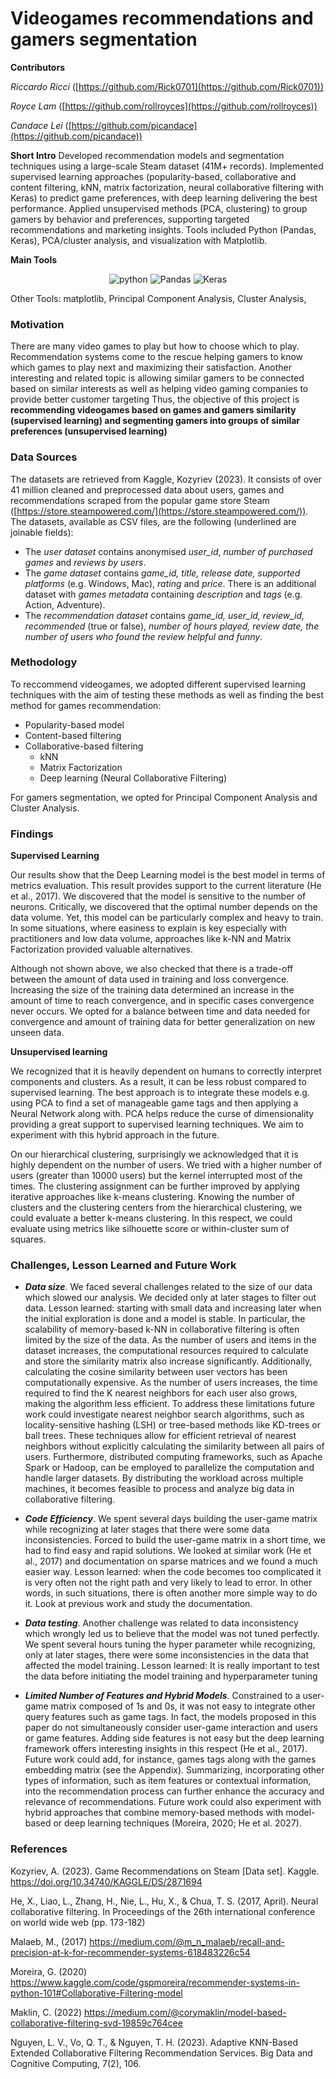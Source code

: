 # Videogames recommendations and gamers segmentation

**Contributors**

*Riccardo Ricci* ([https://github.com/Rick0701](https://github.com/Rick0701))

*Royce Lam* ([https://github.com/rollroyces](https://github.com/rollroyces))

*Candace Lei* ([https://github.com/picandace](https://github.com/picandace))

**Short Intro**
Developed recommendation models and segmentation techniques using a large-scale Steam dataset (41M+ records). Implemented supervised learning approaches (popularity-based, collaborative and content filtering, kNN, matrix factorization, neural collaborative filtering with Keras) to predict game preferences, with deep learning delivering the best performance. Applied unsupervised methods (PCA, clustering) to group gamers by behavior and preferences, supporting targeted recommendations and marketing insights. Tools included Python (Pandas, Keras), PCA/cluster analysis, and visualization with Matplotlib.

**Main Tools**

<div align="center">
<img src="https://img.shields.io/badge/python-3776AB?style=for-the-badge&logo=python&logoColor=white" alt="python" />
<img src='https://img.shields.io/badge/Pandas-150458?style=for-the-badge&logo=pandas&logoColor=white' alt='Pandas' />
<img src='https://img.shields.io/badge/Keras-FF0000?style=for-the-badge&logo=keras&logoColor=white' alt='Keras' />
</div>

Other Tools: matplotlib, Principal Component Analysis, Cluster Analysis, 

### Motivation

There are many video games to play but how to choose which to play. Recommendation systems come to the rescue helping gamers to know which games to play next and maximizing their satisfaction. Another interesting and related topic is allowing similar gamers to be connected based on similar interests as well as helping video gaming companies to provide better customer targeting
Thus, the objective of this project is **recommending videogames based on games and gamers similarity (supervised learning) and segmenting gamers into groups of similar preferences (unsupervised learning)**

### Data Sources
The datasets are retrieved from Kaggle, Kozyriev (2023). It consists of over 41 million cleaned and preprocessed data about users, games and recommendations scraped from the popular game store Steam ([https://store.steampowered.com/](https://store.steampowered.com/)). The datasets, available as CSV files,  are the following (underlined are joinable fields):
- The *user dataset* contains anonymised *user_id*, *number of purchased games* and *reviews by users*. 
- The *game dataset* contains *game_id, title, release date, supported platforms* (e.g. Windows, Mac), *rating* and *price*. There is an additional dataset with *games metadata* containing *description* and *tags* (e.g. Action, Adventure). 
- The *recommendation dataset* contains *game_id, user_id, review_id, recommended* (true or false), *number of hours played, review date, the number of users who found the review helpful and funny*.   

### Methodology

To reccommend videogames, we adopted different supervised learning techniques with the aim of testing these methods as well as finding the best method for games recommendation:
- Popularity-based model
- Content-based filtering
- Collaborative-based filtering
    - kNN
    - Matrix Factorization
    - Deep learning (Neural Collaborative Filtering)

For gamers segmentation, we opted for Principal Component Analysis and Cluster Analysis.

### Findings

**Supervised Learning**

Our results show that the Deep Learning model is the best model in terms of metrics evaluation. This result provides support to the current literature (He et al., 2017). We discovered that the model is sensitive to the number of neurons. Critically, we discovered that the optimal number depends on the data volume. Yet, this model can be particularly complex and heavy to train. In some situations, where easiness to explain is key especially with practitioners and low data volume, approaches like k-NN and Matrix Factorization provided valuable alternatives.

Although not shown above, we also checked that there is a trade-off between the amount of data used in training and loss convergence. Increasing the size of the training data determined an increase in the amount of time to reach convergence, and in specific cases convergence never occurs. We opted for a balance between time and data needed for convergence and amount of training data for better generalization on new unseen data.

**Unsupervised learning** 

We recognized that it is heavily dependent on humans to correctly interpret components and clusters. As a result, it can be less robust compared to supervised learning. The best approach is to integrate these models e.g. using PCA to find a set of manageable game tags and then applying a Neural Network along with. PCA helps reduce the curse of dimensionality providing a great support to supervised learning techniques. We aim to experiment with this hybrid approach in the future.

On our hierarchical clustering, surprisingly we acknowledged that it is highly dependent on the number of users. We tried with a higher number of users (greater than 10000 users) but the kernel interrupted most of the times. The clustering assignment can be further improved by applying iterative approaches like k-means clustering. Knowing the number of clusters and the clustering centers from the hierarchical clustering, we could evaluate a better k-means clustering. In this respect, we could evaluate using metrics like silhouette score or within-cluster sum of squares. 

### Challenges, Lesson Learned and Future Work

- ***Data size***. We faced several challenges related to the size of our data which slowed our analysis. We decided only at later stages to filter out data. 
Lesson learned: starting with small data and increasing later when the initial exploration is done and a model is stable. In particular, the scalability of memory-based k-NN in collaborative filtering is often limited by the size of the data. 
As the number of users and items in the dataset increases, the computational resources required to calculate and store the similarity matrix also increase significantly. Additionally, calculating the cosine similarity between user vectors has been computationally expensive. As the number of users increases, the time required to find the K nearest neighbors for each user also grows, making the algorithm less efficient. To address these limitations future work could investigate nearest neighbor search algorithms, such as locality-sensitive hashing (LSH) or tree-based methods like KD-trees or ball trees. These techniques allow for efficient retrieval of nearest neighbors without explicitly calculating the similarity between all pairs of users. Furthermore, distributed computing frameworks, such as Apache Spark or Hadoop, can be employed to parallelize the computation and handle larger datasets. By distributing the workload across multiple machines, it becomes feasible to process and analyze big data in collaborative filtering.

- ***Code Efficiency***. We spent several days building the user-game matrix while recognizing at later stages that there were some data inconsistencies. Forced to build the user-game matrix in a short time, we had to find easy and rapid solutions. We looked at similar work (He et al., 2017) and documentation on sparse matrices and we found a much easier way. 
Lesson learned: when the code becomes too complicated it is very often not the right path and very likely to lead to error. In other words, in such situations, there is often another more simple way to do it. Look at previous work and study the documentation.

- ***Data testing***. Another challenge was related to data inconsistency which wrongly led us to believe that the model was not tuned perfectly. We spent several hours tuning the hyper parameter while recognizing, only at later stages, there were some inconsistencies in the data that affected the model training. 
Lesson learned: It is really important to test the data before initiating the model training and hyperparameter tuning

- ***Limited Number of Features and Hybrid Models***. Constrained to a user-game matrix composed of 1s and 0s, it was not easy to integrate other query features such as game tags. In fact, the models proposed in this paper do not simultaneously consider user-game interaction and users or game features. Adding side features is not easy but the deep learning framework offers interesting insights in this respect (He et al., 2017). Future work could add, for instance, games tags along with the games embedding matrix (see the Appendix). Summarizing, incorporating other types of information, such as item features or contextual information, into the recommendation process can further enhance the accuracy and relevance of recommendations.  Future work could also experiment with hybrid approaches that combine memory-based methods with model-based or deep learning techniques (Moreira, 2020; He et al. 2027).



### References

Kozyriev, A. (2023). Game Recommendations on Steam [Data set]. Kaggle. https://doi.org/10.34740/KAGGLE/DS/2871694

He, X., Liao, L., Zhang, H., Nie, L., Hu, X., & Chua, T. S. (2017, April). Neural collaborative filtering. In Proceedings of the 26th international conference on world wide web (pp. 173-182)

Malaeb, M., (2017) https://medium.com/@m_n_malaeb/recall-and-precision-at-k-for-recommender-systems-618483226c54

Moreira, G. (2020) https://www.kaggle.com/code/gspmoreira/recommender-systems-in-python-101#Collaborative-Filtering-model 

Maklin, C. (2022) https://medium.com/@corymaklin/model-based-collaborative-filtering-svd-19859c764cee 

Nguyen, L. V., Vo, Q. T., & Nguyen, T. H. (2023). Adaptive KNN-Based Extended Collaborative Filtering Recommendation Services. Big Data and Cognitive Computing, 7(2), 106.
